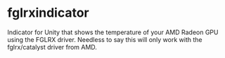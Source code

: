 # fglrxindicator

Indicator for Unity that shows the temperature of your AMD Radeon GPU using the FGLRX driver. Needless to say this will only work with the fglrx/catalyst driver from AMD.
